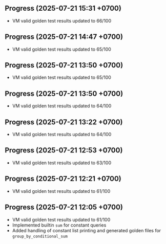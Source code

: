 ## Progress (2025-07-21 15:31 +0700)
- VM valid golden test results updated to 66/100

## Progress (2025-07-21 14:47 +0700)
- VM valid golden test results updated to 65/100

## Progress (2025-07-21 13:50 +0700)
- VM valid golden test results updated to 65/100

## Progress (2025-07-21 13:50 +0700)
- VM valid golden test results updated to 64/100


## Progress (2025-07-21 13:22 +0700)
- VM valid golden test results updated to 64/100

## Progress (2025-07-21 12:53 +0700)
- VM valid golden test results updated to 63/100


## Progress (2025-07-21 12:21 +0700)
- VM valid golden test results updated to 61/100

## Progress (2025-07-21 12:05 +0700)
- VM valid golden test results updated to 61/100
- Implemented builtin `sum` for constant queries
- Added handling of constant list printing and generated golden files for `group_by_conditional_sum`

